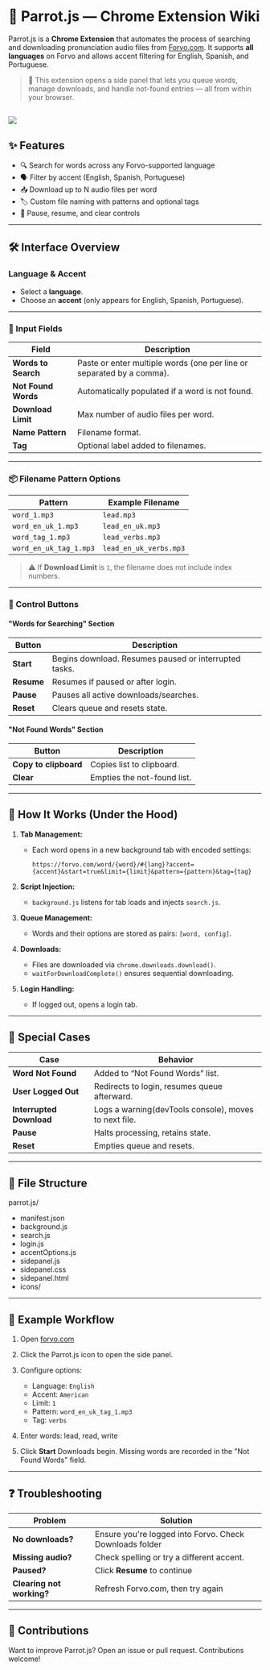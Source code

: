 # 🦜 Parrot.js — Chrome Extension Wiki

Parrot.js is a **Chrome Extension** that automates the process of searching and downloading pronunciation audio files from [Forvo.com](https://forvo.com). It supports **all languages** on Forvo and allows accent filtering for English, Spanish, and Portuguese.

> 📌 This extension opens a side panel that lets you queue words, manage downloads, and handle not-found entries — all from within your browser.

![](https://github.com/nickname137/Parrot.js/blob/main/sidepanel0.png)
---

## ✨ Features

- 🔍 Search for words across any Forvo-supported language
- 🗣️ Filter by accent (English, Spanish, Portuguese)
- 📥 Download up to N audio files per word
- 🏷️ Custom file naming with patterns and optional tags
- 🛑 Pause, resume, and clear controls

---

## 🛠 Interface Overview

### Language & Accent

- Select a **language**.
- Choose an **accent** (only appears for English, Spanish, Portuguese).

---

### 🔡 Input Fields

| Field | Description |
|-------|-------------|
| **Words to Search** | Paste or enter multiple words (one per line or separated by a comma). |
| **Not Found Words** | Automatically populated if a word is not found. |
| **Download Limit** | Max number of audio files per word. |
| **Name Pattern** | Filename format. |
| **Tag** | Optional label added to filenames. |

---

### 📦 Filename Pattern Options

| Pattern | Example Filename |
|---------|------------------|
| `word_1.mp3` | `lead.mp3` |
| `word_en_uk_1.mp3` | `lead_en_uk.mp3` |
| `word_tag_1.mp3` | `lead_verbs.mp3` |
| `word_en_uk_tag_1.mp3` | `lead_en_uk_verbs.mp3` |

> ⚠️ If **Download Limit** is `1`, the filename does not include index numbers.

---

### 🧭 Control Buttons

#### "Words for Searching" Section

| Button | Description |
|--------|-------------|
| **Start** | Begins download. Resumes paused or interrupted tasks. |
| **Resume** | Resumes if paused or after login. |
| **Pause** | Pauses all active downloads/searches. |
| **Reset** | Clears queue and resets state. |

#### "Not Found Words" Section

| Button | Description |
|--------|-------------|
| **Copy to clipboard** | Copies list to clipboard. |
| **Clear** | Empties the not-found list. |

---

## 🚀 How It Works (Under the Hood)

1. **Tab Management:**
   - Each word opens in a new background tab with encoded settings:
     ```
     https://forvo.com/word/{word}/#{lang}?accent={accent}&start=true&limit={limit}&pattern={pattern}&tag={tag}
     ```

2. **Script Injection:**
   - `background.js` listens for tab loads and injects `search.js`.

3. **Queue Management:**
   - Words and their options are stored as pairs: `[word, config]`.

4. **Downloads:**
   - Files are downloaded via `chrome.downloads.download()`.
   - `waitForDownloadComplete()` ensures sequential downloading.

5. **Login Handling:**
   - If logged out, opens a login tab.

---

## 🔄 Special Cases

| Case | Behavior |
|------|----------|
| **Word Not Found** | Added to “Not Found Words” list. |
| **User Logged Out** | Redirects to login, resumes queue afterward. |
| **Interrupted Download** | Logs a warning(devTools console), moves to next file. |
| **Pause** | Halts processing, retains state. |
| **Reset** | Empties queue and resets. |

---

## 📂 File Structure
parrot.js/
- manifest.json
- background.js
- search.js
- login.js
- accentOptions.js
- sidepanel.js
- sidepanel.css
- sidepanel.html
- icons/

---

## 🧪 Example Workflow

1. Open [forvo.com](https://forvo.com)
2. Click the Parrot.js icon to open the side panel.
3. Configure options:
   - Language: `English`
   - Accent: `American`
   - Limit: `1`
   - Pattern: `word_en_uk_tag_1.mp3`
   - Tag: `verbs`

4. Enter words: lead, read, write

5. Click **Start**
Downloads begin. Missing words are recorded in the "Not Found Words" field.

---

## ❓ Troubleshooting

| Problem | Solution |
|---------|----------|
| **No downloads?** | Ensure you're logged into Forvo. Check Downloads folder |
| **Missing audio?** | Check spelling or try a different accent. |
| **Paused?** | Click **Resume** to continue |
| **Clearing not working?** | Refresh Forvo.com, then try again |

---

## 🙌 Contributions

Want to improve Parrot.js? Open an issue or pull request. Contributions welcome!
